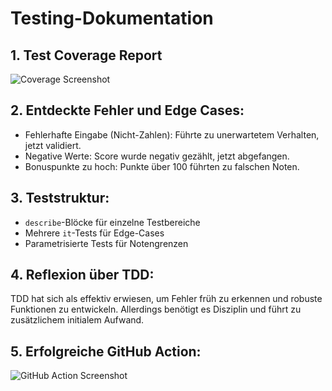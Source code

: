 # Testing-Dokumentation

## 1. Test Coverage Report
![Coverage Screenshot](./coverage.png)

## 2. Entdeckte Fehler und Edge Cases:
- Fehlerhafte Eingabe (Nicht-Zahlen): Führte zu unerwartetem Verhalten, jetzt validiert.
- Negative Werte: Score wurde negativ gezählt, jetzt abgefangen.
- Bonuspunkte zu hoch: Punkte über 100 führten zu falschen Noten.

## 3. Teststruktur:
- `describe`-Blöcke für einzelne Testbereiche
- Mehrere `it`-Tests für Edge-Cases
- Parametrisierte Tests für Notengrenzen

## 4. Reflexion über TDD:
TDD hat sich als effektiv erwiesen, um Fehler früh zu erkennen und robuste Funktionen zu entwickeln. Allerdings benötigt es Disziplin und führt zu zusätzlichem initialem Aufwand.

## 5. Erfolgreiche GitHub Action:
![GitHub Action Screenshot](./github-action.png)

